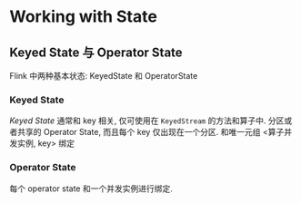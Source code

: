 # Working with State

## Keyed State 与 Operator State

Flink 中两种基本状态: KeyedState 和 OperatorState

### Keyed State

*Keyed State* 通常和 key 相关, 仅可使用在 `KeyedStream` 的方法和算子中. 分区或者共享的 Operator State, 而且每个 key 仅出现在一个分区. 和唯一元组 <算子并发实例, key> 绑定

### Operator State

每个 operator state 和一个并发实例进行绑定. 


